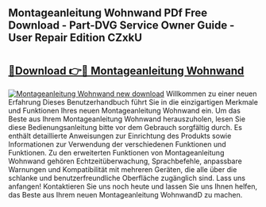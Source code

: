 ## Montageanleitung Wohnwand PDf Free Download - Part-DVG Service Owner Guide - User Repair Edition CZxkU

# <h2><a href="http://df7cc1l.blite.top/?on=Montageanleitung+Wohnwand">🔗Download 👉🔴 Montageanleitung Wohnwand</a></h2>

[![Montageanleitung Wohnwand new download](https://i.imgur.com/lujVjoI.png)](http://df7cc1l.blite.top/?on=Montageanleitung+Wohnwand)
Willkommen zu einer neuen Erfahrung Dieses Benutzerhandbuch führt Sie in die einzigartigen Merkmale und Funktionen Ihres neuen Montageanleitung Wohnwand ein. Um das Beste aus Ihrem Montageanleitung Wohnwand herauszuholen, lesen Sie diese Bedienungsanleitung bitte vor dem Gebrauch sorgfältig durch. Es enthält detaillierte Anweisungen zur Einrichtung des Produkts sowie Informationen zur Verwendung der verschiedenen Funktionen und Funktionen. Zu den erweiterten Funktionen von Montageanleitung Wohnwand gehören Echtzeitüberwachung, Sprachbefehle, anpassbare Warnungen und Kompatibilität mit mehreren Geräten, die alle über die schlanke und benutzerfreundliche Oberfläche zugänglich sind. Lass uns anfangen! Kontaktieren Sie uns noch heute und lassen Sie uns Ihnen helfen, das Beste aus Ihrem neuen Montageanleitung WohnwandD zu machen.
